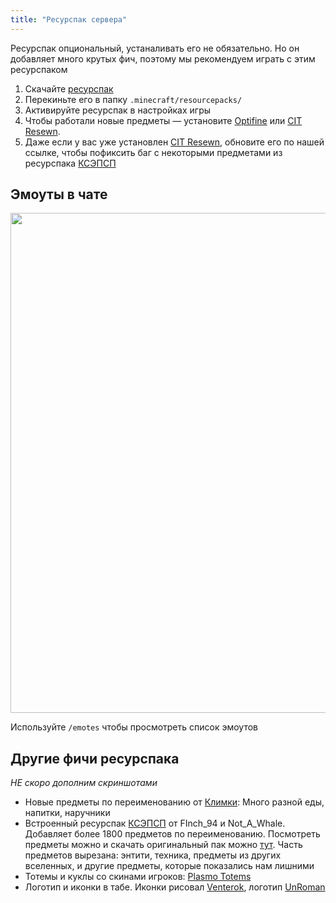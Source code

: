 ```yaml
---
title: "Ресурспак сервера"
---
```


Ресурспак опциональный, устаналивать его не обязательно. Но он добавляет много крутых фич, поэтому мы рекомендуем играть с этим ресурспаком

1. Скачайте [ресурспак](https://github.com/plasmoapp/plasmo-rp-wiki/raw/main/assets/resources/Plasmo_Pack_1.1.0.zip)
2. Перекиньте его в папку `.minecraft/resourcepacks/`
3. Активируйте ресурспак в настройках игры
4. Чтобы работали новые предметы — установите [Optifine](https://optifine.net/home) или [CIT Resewn](https://github.com/plasmoapp/plasmo-rp-wiki/raw/main/assets/resources/CITResewn-1.0.1+1.18.2_hand+fix.jar). 
5. Даже если у вас уже установлен [CIT Resewn](https://github.com/plasmoapp/plasmo-rp-wiki/raw/main/assets/resources/CITResewn-1.0.1+1.18.2_hand+fix.jar), обновите его по нашей ссылке, чтобы пофиксить баг с некоторыми предметами из ресурспака [КСЭПСП](https://vk.com/ksepsp)

## Эмоуты в чате

<img src="https://github.com/plasmoapp/plasmo-rp-wiki/blob/main/assets/resources/emotes.webp?raw=true" style="width: 800px"/>

Используйте `/emotes` чтобы просмотреть список эмоутов

## Другие фичи ресурспака

*НЕ скоро дополним скриншотами* 

- Новые предметы по переименованию от [Климки](https://vk.com/klimker211): Много разной еды, напитки, наручники
- Встроенный ресурспак [КСЭПСП](https://vk.com/ksepsp) от FInch_94 и Not_A_Whale. Добавляет более 1800 предметов по переименованию. Посмотреть предметы можно и скачать оригинальный пак можно [тут](https://drive.google.com/file/d/1zOkplWss9fNXjJ9LWfUR0NQ5dT_SkdFY/view). Часть предметов вырезана: энтити, техника, предметы из других вселенных, и другие предметы, которые показались нам лишними
- Тотемы и куклы со скинами игроков: [Plasmo Totems](https://discord.gg/pSSDSXBmtA)
- Логотип и иконки в табе. Иконки рисовал [Venterok](https://twitter.com/venterrok), логотип [UnRoman](https://vk.com/beestarts)

